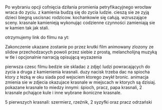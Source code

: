 Po wybraniu opcji cofnięcia dziłania promienia petryfikacyjnego wrocław wraca do zyciu. z kamienia budzą się do zycia ludzie. cieszą sie ze zyją dzieci biegną uscisnac rodzicow. kochankowie się całują. wzruszające sceny. krasnale kamienieją wykonując codzienne czynności zamieniają sie w kamien tak jak stali. 

otrzymujemy link do filmu na yt:

Zakonczenie ukazane zostanie po przez krutki film animowany zlozony ze slidow przechodzacych powoli przez siebie z prostą, melancholijną muzyką w tle i opcjonalnie narracją opisującą wyzazenia

pierwsza czesc filmu bedzie sie skladac z zdjęć ludzi powracających do zycia a druga z kamienienia krasnali. duzy nacisk trzeba dac na spiocha ktory z łezką w oku siada pod wejsciem ktorego zwykł bronic. animacja zmienia sie w zdjecia okazujace krasnale w miejscach w ktorych są dzisiaj. pokazane krasnale to miedzy innymi: śpioch, pracz, papa krasnali, 2 krasnale pchające kule i inne wybrane ikoniczne krasnale.

5 pierwszych krasnali: szermierz, rzeźnik, 2 syzyfki oraz pracz odrzański